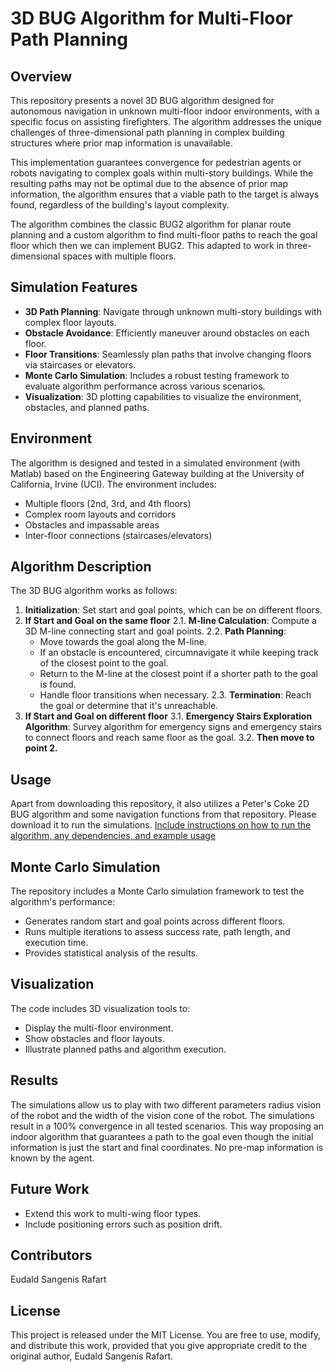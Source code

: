 # 3D BUG Algorithm for Multi-Floor Path Planning

## Overview

This repository presents a novel 3D BUG algorithm designed for autonomous navigation in unknown multi-floor indoor environments, with a specific focus on assisting firefighters. The algorithm addresses the unique challenges of three-dimensional path planning in complex building structures where prior map information is unavailable.

This implementation guarantees convergence for pedestrian agents or robots navigating to complex goals within multi-story buildings. While the resulting paths may not be optimal due to the absence of prior map information, the algorithm ensures that a viable path to the target is always found, regardless of the building's layout complexity.

The algorithm combines the classic BUG2 algorithm for planar route planning and a custom algorithm to find multi-floor paths to reach the goal floor which then we can implement BUG2. This adapted to work in three-dimensional spaces with multiple floors.

## Simulation Features

- **3D Path Planning**: Navigate through unknown multi-story buildings with complex floor layouts.
- **Obstacle Avoidance**: Efficiently maneuver around obstacles on each floor.
- **Floor Transitions**: Seamlessly plan paths that involve changing floors via staircases or elevators.
- **Monte Carlo Simulation**: Includes a robust testing framework to evaluate algorithm performance across various scenarios.
- **Visualization**: 3D plotting capabilities to visualize the environment, obstacles, and planned paths.

## Environment

The algorithm is designed and tested in a simulated environment (with Matlab) based on the Engineering Gateway building at the University of California, Irvine (UCI). The environment includes:

- Multiple floors (2nd, 3rd, and 4th floors)
- Complex room layouts and corridors
- Obstacles and impassable areas
- Inter-floor connections (staircases/elevators)

## Algorithm Description

The 3D BUG algorithm works as follows:

1. **Initialization**: Set start and goal points, which can be on different floors.
2. **If Start and Goal on the same floor**
2.1. **M-line Calculation**: Compute a 3D M-line connecting start and goal points.
2.2. **Path Planning**:
   - Move towards the goal along the M-line.
   - If an obstacle is encountered, circumnavigate it while keeping track of the closest point to the goal.
   - Return to the M-line at the closest point if a shorter path to the goal is found.
   - Handle floor transitions when necessary.
2.3. **Termination**: Reach the goal or determine that it's unreachable.
3. **If Start and Goal on different floor**
3.1. **Emergency Stairs Exploration Algorithm**: Survey algorithm for emergency signs and emergency stairs to connect floors and reach same floor as the goal.
3.2. **Then move to point 2.**

## Usage

Apart from downloading this repository, it also utilizes a Peter's Coke 2D BUG algorithm and some navigation functions from that repository. Please download it to run the simulations.
[Include instructions on how to run the algorithm, any dependencies, and example usage](https://petercorke.com/toolboxes/robotics-toolbox/)

## Monte Carlo Simulation

The repository includes a Monte Carlo simulation framework to test the algorithm's performance:

- Generates random start and goal points across different floors.
- Runs multiple iterations to assess success rate, path length, and execution time.
- Provides statistical analysis of the results.

## Visualization

The code includes 3D visualization tools to:

- Display the multi-floor environment.
- Show obstacles and floor layouts.
- Illustrate planned paths and algorithm execution.

## Results

The simulations allow us to play with two different parameters radius vision of the robot and the width of the vision cone of the robot. The simulations result in a 100% convergence in all tested scenarios. This way proposing an indoor algorithm that guarantees a path to the goal even though the initial information is just the start and final coordinates. No pre-map information is known by the agent.

## Future Work

- Extend this work to multi-wing floor types.
- Include positioning errors such as position drift.

## Contributors

Eudald Sangenis Rafart

## License

This project is released under the MIT License. You are free to use, modify, and distribute this work, provided that you give appropriate credit to the original author, Eudald Sangenis Rafart.
